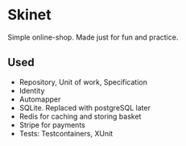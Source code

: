# Skinet

Simple online-shop. Made just for fun and practice.

## Used

- Repository, Unit of work, Specification
- Identity
- Automapper
- SQLite. Replaced with postgreSQL later
- Redis for caching and storing basket
- Stripe for payments
- Tests: Testcontainers, XUnit